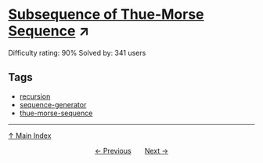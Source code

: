 # [Subsequence of Thue-Morse Sequence](https://projecteuler.net/problem=361) ↗️

Difficulty rating: 90%
Solved by: 341 users
## Tags

- [recursion](../tags/recursion.md)
- [sequence-generator](../tags/sequence-generator.md)
- [thue-morse-sequence](../tags/thue-morse-sequence.md)



---

[↑ Main Index](../README.md)


<div align=center><a href='360.md'>← Previous</a> &nbsp;&nbsp; &nbsp;&nbsp;  <a href='362.md'>Next →</a></div>
